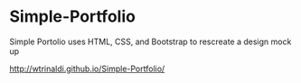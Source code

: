 # Simple-Portfolio
Simple Portolio uses HTML, CSS, and Bootstrap to rescreate a design mock up

http://wtrinaldi.github.io/Simple-Portfolio/
